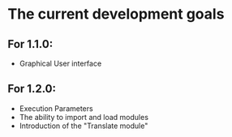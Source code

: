 # The current development goals

## For 1.1.0:
<ul>
    <li>Graphical User interface</li>
</ul>

## For 1.2.0:
<ul>
    <li>Execution Parameters</li>
    <li>The ability to import and load modules</li>
    <li>Introduction of the "Translate module"</li>
</ul>